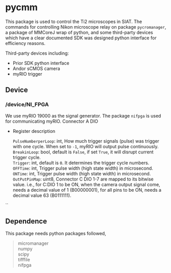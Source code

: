 # **pycmm**

This package is used to control the Ti2 microscopes in SIAT. 
The commands for controlling Nikon microscope relay on package `pycromanager`, 
a package of MMCoreJ wrap of python, and some third-party devices which 
have a clear documented SDK was designed python interface for efficiency reasons.


Third-party devices including:
* Prior SDK python interface
* Andor sCMOS camera
* myRIO trigger



## **Device**

### **/device/NI_FPGA**

We use myRIO 19000 as the signal generator. The package `nifpga` is used for communicating myRIO.
Connector A DIO

- Register description

   `PulseNumberperLoop`: int, How much trigger signals (pulse) was trigger with one cycle. When set to `-1`, myRIO will output pulse continuously. \
   `BreakinLoop`: bool, default is `False`, if set `True`, it will disrupt current trigger cycle.\
   `Trigger`: int, default is `0`. It determines the trigger cycle numbers. \
   `OFFTime`: int, Trigger pulse width (high state width) in microsecond.\
   `ONTime`: int, Trigger pulse width (high state width) in microsecond.\
   `OutPutPinMap`: uint8, Connector C DIO 1-7 are mapped to its bitwise value. i.e., for C:DIO 1 to be ON, when the camera output signal come, needs a decimal value of 1 (B00000001), for all pins to be ON, needs a decimal value 63 (B0111111).

``




## **Dependence**
This package needs python packages followed,
> micromanager \
> numpy \
> scipy\
> tifffile\
> nifpga


